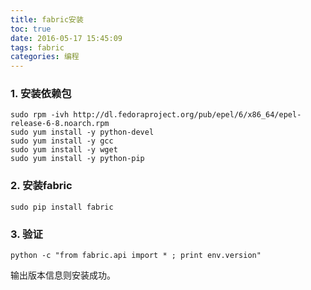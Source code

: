 ```yaml
---
title: fabric安装
toc: true
date: 2016-05-17 15:45:09
tags: fabric
categories: 编程
---
```



### 1. 安装依赖包

```shell
sudo rpm -ivh http://dl.fedoraproject.org/pub/epel/6/x86_64/epel-release-6-8.noarch.rpm  
sudo yum install -y python-devel  
sudo yum install -y gcc  
sudo yum install -y wget  
sudo yum install -y python-pip  
```
### 2. 安装fabric
```shell
sudo pip install fabric
```
### 3. 验证

```shell
python -c "from fabric.api import * ; print env.version"
```
输出版本信息则安装成功。
